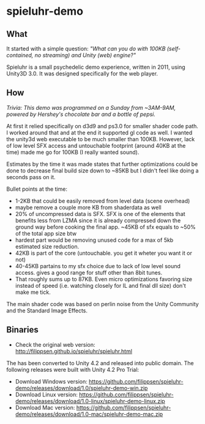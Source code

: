 spieluhr-demo
=============

What
----

It started with a simple question: 
*"What can you do with 100KB (self-contained, no streaming) and Unity (web) engine?"*

Spieluhr is a small psychedelic demo experience, written in 2011, using Unity3D 3.0. It was designed specifically for 
the web player.

How
----
_Trivia: This demo was programmed on a Sunday from ~3AM-9AM, powered by Hershey's chocolate bar and a bottle of pepsi._

At first it relied specifically on d3d9 and ps3.0 for smaller shader code path. I worked around that and at the end it supported gl code as well.
I wanted the unity3d web executable to be much smaller than 100KB. 
However, lack of low level SFX access and untouchable footprint (around 40KB at the time) made me go for 100KB (I really wanted sound).

Estimates by the time it was made states that further optimizations could be done to decrease final build size down to ~85KB but I didn't feel like doing a seconds pass on it.

Bullet points at the time:
* 1-2KB that could be easily removed from level data (scene overhead)
* maybe remove a couple more KB from shaderdata as well
* 20% of uncompressed data is SFX. SFX is one of the elements that benefits less from LZMA since it is already compressed down the ground way before cooking the final app. ~45KB of sfx equals to ~50% of the total app size btw
* hardest part would be removing unused code for a max of 5kb estimated size reduction.
* 42KB is part of the core (untouchable. you get it wheter you want it or not)
* 40-45KB partains to my sfx choice due to lack of low level sound access. gives a good range for stuff other than 8bit tunes.
* That roughly sums up to 87KB. Even micro optimizations favoring size instead of speed (i.e. watching closely for IL and final dll size) don't make me tick.


The main shader code was based on perlin noise from the Unity Community and the Standard Image Effects.

Binaries
--------

* Check the original web version: http://filippsen.github.io/spieluhr/spieluhr.html

The has been converted to Unity 4.2 and released into public domain.
The following releases were built with Unity 4.2 Pro Trial:
* Download Windows version: https://github.com/filippsen/spieluhr-demo/releases/download/1.0/spieluhr-demo-win.zip
* Download Linux version: https://github.com/filippsen/spieluhr-demo/releases/download/1.0-linux/spieluhr-demo-linux.zip
* Download Mac version: https://github.com/filippsen/spieluhr-demo/releases/download/1.0-mac/spieluhr-demo-mac.zip
